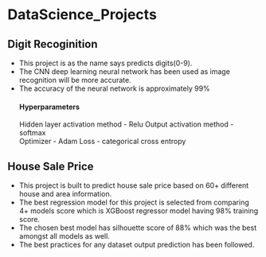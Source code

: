 # DataScience_Projects

## Digit Recoginition
* This project is as the name says predicts digits(0-9).
* The CNN deep learning neural network has been used as image recognition will be more accurate.
* The accuracy of the neural network is approximately 99%
  #### Hyperparameters
  Hidden layer activation method - Relu 
  Output activation method - softmax  
  Optimizer - Adam
  Loss - categorical cross entropy

## House Sale Price
* This project is built to predict house sale price based on 60+ different house and area information.
* The best regression model for this project is selected from comparing 4+ models score which is XGBoost regressor model having 98% training score.
* The chosen best model has silhouette score of 88% which was the best amongst all models as well.
* The best practices for any dataset output prediction has been followed.
